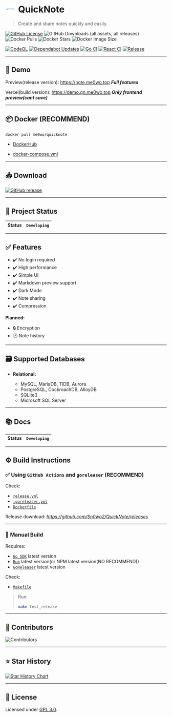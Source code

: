 <h1 style="display: flex; align-items: center; gap: 10px;">
  <img src="https://raw.githubusercontent.com/Sn0wo2/QuickNote/refs/heads/main/Frontend/public/logo.png" alt="Logo" width="30">
  <span><strong>QuickNote</strong></span>
</h1>

> Create and share notes quickly and easily.

[![GitHub License](https://img.shields.io/github/license/Sn0wo2/QuickNote)](LICENSE)
![GitHub Downloads (all assets, all releases)](https://img.shields.io/github/downloads/Sn0wo2/QuickNote/total)
![Docker Pulls](https://img.shields.io/docker/pulls/me0wo/quicknote)
![Docker Stars](https://img.shields.io/docker/stars/me0wo/quicknote)
![Docker Image Size](https://img.shields.io/docker/image-size/me0wo/quicknote)


[![CodeQL](https://github.com/Sn0wo2/QuickNote/actions/workflows/codeql.yml/badge.svg)](https://github.com/Sn0wo2/QuickNote/actions/workflows/codeql.yml)
[![Dependabot Updates](https://github.com/Sn0wo2/QuickNote/actions/workflows/dependabot/dependabot-updates/badge.svg)](https://github.com/Sn0wo2/QuickNote/actions/workflows/dependabot/dependabot-updates)
[![Go CI](https://github.com/Sn0wo2/QuickNote/actions/workflows/go.yml/badge.svg)](https://github.com/Sn0wo2/QuickNote/actions/workflows/go.yml)
[![React CI](https://github.com/Sn0wo2/QuickNote/actions/workflows/react.yml/badge.svg)](https://github.com/Sn0wo2/QuickNote/actions/workflows/react.yml)
[![Release](https://github.com/Sn0wo2/QuickNote/actions/workflows/release.yml/badge.svg)](https://github.com/Sn0wo2/QuickNote/actions/workflows/release.yml)

---

## 🎉 **Demo**

Preview(release version): https://note.me0wo.top  **_Full features_**

Vercel(build version): https://demo.qn.me0wo.top **_Only frontend preview(cant save)_**

---

## 📦 **Docker** (RECOMMEND)

`docker pull me0wo/quicknote`

* [DockerHub](https://hub.docker.com/r/me0wo/quicknote)

* [docker-compose.yml](docker-compose.yml)

---

## 📥 **Download**

[![GitHub release](https://img.shields.io/github/v/release/Sn0wo2/QuickNote?logo=github)](https://github.com/Sn0wo2/QuickNote/releases)

---

## 🚀 **Project Status**

| Status | `Developing` |
|--------|--------------|

---

## ✅ **Features**

* ✔️ No login required
* ✔️ High performance
* ✔️ Simple UI
* ✔️ Markdown preview support
* ✔️ Dark Mode
* ✔️ Note sharing
* ️️✔️ Compression

**Planned:**

* 🔒 Encryption
* 🕑 Note history

---

## 🗃️ **Supported Databases**

* **Relational:**

    * MySQL, MariaDB, TiDB, Aurora
    * PostgreSQL, CockroachDB, AlloyDB
    * SQLite3
    * Microsoft SQL Server

---

## 📚 **Docs**

| Status | `Developing` |
|--------|--------------|

---

## ⚙️ **Build Instructions**

### ✅ **Using `GitHub Actions` and `goreleaser`** (RECOMMEND)

Check:

* [`release.yml`](.github/workflows/release.yml)
* [`.goreleaser.yml`](LICENSE)
* [`Dockerfile`](Dockerfile)

Release download: _https://github.com/Sn0wo2/QuickNote/releases_

---

### 🔧 **Manual Build**

Requires:

* [`Go SDK`](https://go.dev/dl/) latest version
* [`Bun`](https://bun.sh/) latest version(or NPM latest version(NO RECOMMEND))
* [`GoReleaser`](https://github.com/goreleaser/goreleaser/releases) latest version

Check:

* [`Makefile`](Makefile)

> Run:
> ```bash
> make test_release
> ```

---

## 👥 **Contributors**

![Contributors](https://contrib.rocks/image?repo=Sn0wo2/QuickNote)

---

## ⭐ **Star History**

<a href="https://www.star-history.com/#Sn0wo2/QuickNote&Date">
 <picture>
   <source media="(prefers-color-scheme: dark)" srcset="https://api.star-history.com/svg?repos=Sn0wo2/QuickNote&type=Date&theme=dark" />
   <source media="(prefers-color-scheme: light)" srcset="https://api.star-history.com/svg?repos=Sn0wo2/QuickNote&type=Date" />
   <img alt="Star History Chart" src="https://api.star-history.com/svg?repos=Sn0wo2/QuickNote&type=Date" />
 </picture>
</a>

---

## 📄 **License**

Licensed under [GPL 3.0](LICENSE).
